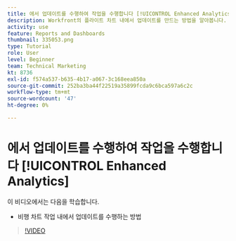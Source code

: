 ```yaml
---
title: 에서 업데이트를 수행하여 작업을 수행합니다 [!UICONTROL Enhanced Analytics]
description: Workfront의 플라이트 차트 내에서 업데이트를 만드는 방법을 알아봅니다.
activity: use
feature: Reports and Dashboards
thumbnail: 335053.png
type: Tutorial
role: User
level: Beginner
team: Technical Marketing
kt: 8736
exl-id: f574a537-b635-4b17-a067-3c168eea850a
source-git-commit: 252ba3ba44f22519a35899fcda9c6bca597a6c2c
workflow-type: tm+mt
source-wordcount: '47'
ht-degree: 0%

---
```


# 에서 업데이트를 수행하여 작업을 수행합니다 [!UICONTROL Enhanced Analytics]

이 비디오에서는 다음을 학습합니다.

* 비행 차트 작업 내에서 업데이트를 수행하는 방법

>[!VIDEO](https://video.tv.adobe.com/v/335053/?quality=12)
